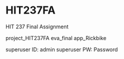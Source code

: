 # HIT237FA
HIT 237 Final Assignment 

project_HIT237FA
eva_final
app_Rickbike

superuser ID: admin
superuser PW: Password 

